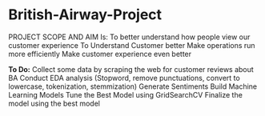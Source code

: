 # British-Airway-Project
PROJECT SCOPE AND AIM Is:
To better understand how people view our customer experience
To Understand Customer better
Make operations run more efficiently
Make customer experience even better

**To Do:**
Collect some data by scraping the web for customer reviews about BA
Conduct EDA analysis (Stopword, remove punctuations, convert to lowercase, tokenization, stemmization)
Generate Sentiments
Build Machine Learning Models
Tune the Best Model using GridSearchCV
Finalize the model using the best model
